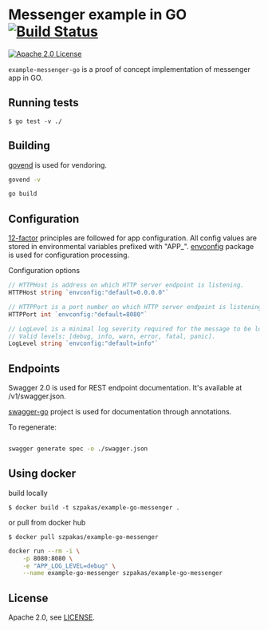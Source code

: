 # Messenger example in GO [![Build Status](https://travis-ci.org/szpakas/example-go-messenger.svg?branch=master)](https://travis-ci.org/szpakas/example-go-messenger)

[![Apache 2.0 License](https://img.shields.io/badge/license-Apache%202.0-blue.svg)](https://github.com/szpakas/example-messenger-go/blob/master/LICENSE)

`example-messenger-go` is a proof of concept implementation of messenger app in GO.

## Running tests

    $ go test -v ./

## Building
[govend](https://github.com/govend/govend) is used for vendoring.

```bash
govend -v 

go build
```

## Configuration

[12-factor](http://12factor.net/config) principles are followed for app configuration. All config values are stored in environmental variables prefixed with "APP_".
[envconfig](https://github.com/vrischmann/envconfig) package is used for configuration processing.

Configuration options
```go
// HTTPHost is address on which HTTP server endpoint is listening.
HTTPHost string `envconfig:"default=0.0.0.0"`

// HTTPPort is a port number on which HTTP server endpoint is listening.
HTTPPort int `envconfig:"default=8080"`

// LogLevel is a minimal log severity required for the message to be logged.
// Valid levels: [debug, info, warn, error, fatal, panic].
LogLevel string `envconfig:"default=info"`
```

## Endpoints

Swagger 2.0 is used for REST endpoint documentation. It's available at /v1/swagger.json.

[swagger-go](https://github.com/go-swagger/go-swagger) project is used for documentation through annotations.

To regenerate:
```bash

swagger generate spec -o ./swagger.json
```

## Using docker

build locally

    $ docker build -t szpakas/example-go-messenger .

or pull from docker hub

    $ docker pull szpakas/example-go-messenger

```bash
docker run --rm -i \
    -p 8080:8080 \
    -e "APP_LOG_LEVEL=debug" \
    --name example-go-messenger szpakas/example-go-messenger
```
    
## License

Apache 2.0, see [LICENSE](./LICENSE).
